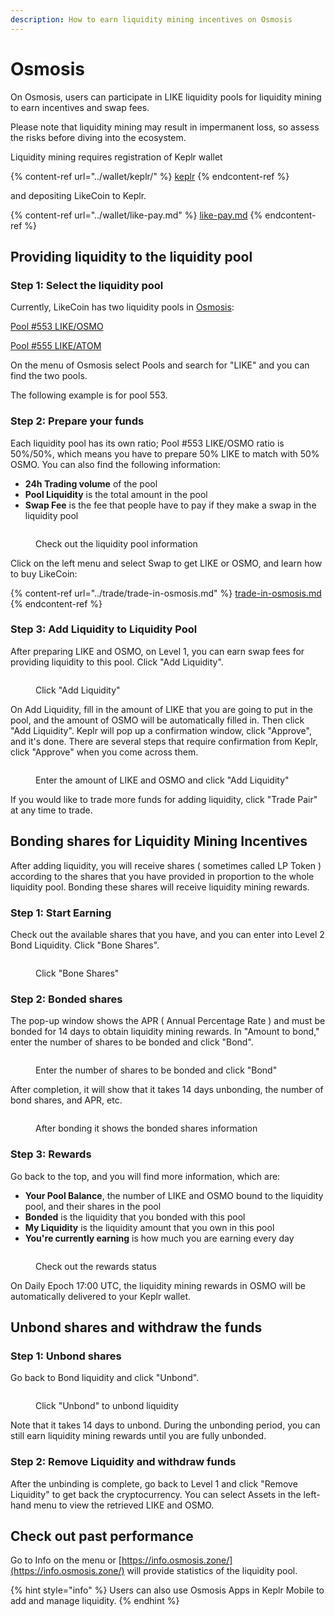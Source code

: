 ```yaml
---
description: How to earn liquidity mining incentives on Osmosis
---
```


# Osmosis

On Osmosis, users can participate in LIKE liquidity pools for liquidity mining to earn incentives and swap fees.&#x20;

Please note that liquidity mining may result in impermanent loss, so assess the risks before diving into the ecosystem.&#x20;

Liquidity mining requires registration of Keplr wallet

{% content-ref url="../wallet/keplr/" %}
[keplr](../wallet/keplr/)
{% endcontent-ref %}

and depositing LikeCoin to Keplr.

{% content-ref url="../wallet/like-pay.md" %}
[like-pay.md](../wallet/like-pay.md)
{% endcontent-ref %}

## Providing liquidity to the liquidity pool

### Step 1: Select the liquidity pool

Currently, LikeCoin has two liquidity pools in [Osmosis](https://app.osmosis.zone/):

[Pool #553 LIKE/OSMO](https://app.osmosis.zone/pool/553)

[Pool #555 LIKE/ATOM](https://app.osmosis.zone/pool/555)

On the menu of Osmosis select Pools and search for "LIKE" and you can find the two pools.

The following example is for pool 553.

### Step 2: Prepare your funds

Each liquidity pool has its own ratio; Pool #553 LIKE/OSMO ratio is 50%/50%, which means you have to prepare 50% LIKE to match with 50% OSMO. You can also find the following information:

* **24h Trading volume** of the pool
* **Pool Liquidity** is the total amount in the pool
* **Swap Fee** is the fee that people have to pay if they make a swap in the liquidity pool

<figure><img src="../../.gitbook/assets/Osmosis LP 1.png" alt=""><figcaption><p>Check out the liquidity pool information</p></figcaption></figure>

Click on the left menu and select Swap to get LIKE or OSMO, and learn how to buy LikeCoin:

{% content-ref url="../trade/trade-in-osmosis.md" %}
[trade-in-osmosis.md](../trade/trade-in-osmosis.md)
{% endcontent-ref %}

### Step 3: Add Liquidity to Liquidity Pool

After preparing LIKE and OSMO, on Level 1, you can earn swap fees for providing liquidity to this pool. Click "Add Liquidity".

<figure><img src="../../.gitbook/assets/Osmosis LP 2.png" alt=""><figcaption><p>Click "Add Liquidity"</p></figcaption></figure>

On Add Liquidity, fill in the amount of LIKE that you are going to put in the pool, and the amount of OSMO will be automatically filled in. Then click "Add Liquidity". Keplr will pop up a confirmation window, click "Approve", and it's done. There are several steps that require confirmation from Keplr, click "Approve" when you come across them.

<figure><img src="../../.gitbook/assets/Osmosis LP 3.png" alt=""><figcaption><p>Enter the amount of LIKE and OSMO and click "Add Liquidity"</p></figcaption></figure>

If you would like to trade more funds for adding liquidity, click "Trade Pair" at any time to trade.

## Bonding shares for Liquidity Mining Incentives

After adding liquidity, you will receive shares ( sometimes called LP Token ) according to the shares that you have provided in proportion to the whole liquidity pool. Bonding these shares will receive liquidity mining rewards.

### Step 1: Start Earning

Check out the available shares that you have, and you can enter into Level 2 Bond Liquidity. Click "Bone Shares".

<figure><img src="../../.gitbook/assets/Osmosis LP 4.png" alt=""><figcaption><p>Click "Bone Shares"</p></figcaption></figure>

### Step 2: Bonded shares

The pop-up window shows the APR ( Annual Percentage Rate ) and must be bonded for 14 days to obtain liquidity mining rewards. In "Amount to bond," enter the number of shares to be bonded and click "Bond".

<figure><img src="../../.gitbook/assets/Osmosis LP 5.png" alt=""><figcaption><p>Enter the number of shares to be bonded and click "Bond"</p></figcaption></figure>

After completion, it will show that it takes 14 days unbonding, the number of bond shares, and APR, etc.

<figure><img src="../../.gitbook/assets/Osmosis LP 6.png" alt=""><figcaption><p>After bonding it shows the bonded shares information</p></figcaption></figure>

### Step 3: Rewards

Go back to the top, and you will find more information, which are:

* **Your Pool Balance**, the number of LIKE and OSMO bound to the liquidity pool, and their shares in the pool
* **Bonded** is the liquidity that you bonded with this pool
* **My Liquidity** is the liquidity amount that you own in this pool
* **You're currently earning** is how much you are earning every day

<figure><img src="../../.gitbook/assets/Osmosis LP 7.png" alt=""><figcaption><p>Check out the rewards status</p></figcaption></figure>

On Daily Epoch 17:00 UTC, the liquidity mining rewards in OSMO will be automatically delivered to your Keplr wallet.

## Unbond shares and withdraw the funds

### Step 1: Unbond shares

Go back to Bond liquidity and click "Unbond".

<figure><img src="../../.gitbook/assets/Osmosis LP 8.png" alt=""><figcaption><p>Click "Unbond" to unbond liquidity</p></figcaption></figure>

Note that it takes 14 days to unbond. During the unbonding period, you can still earn liquidity mining rewards until you are fully unbonded.

### Step 2: Remove Liquidity and withdraw funds

After the unbinding is complete, go back to Level 1 and click "Remove Liquidity" to get back the cryptocurrency. You can select Assets in the left-hand menu to view the retrieved LIKE and OSMO.

## Check out past performance

Go to Info on the menu or [https://info.osmosis.zone/](https://info.osmosis.zone/) will provide statistics of the liquidity pool.

{% hint style="info" %}
Users can also use Osmosis Apps in Keplr Mobile to add and manage liquidity.
{% endhint %}
